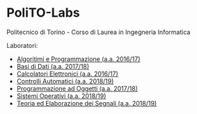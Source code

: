 # PoliTO-Labs
Politecnico di Torino - Corso di Laurea in Ingegneria Informatica

Laboratori:
* [Algoritimi e Programmazione (a.a. 2016/17)](Algoritimi%20e%20Programmazione/)
* [Basi di Dati (a.a. 2017/18)](Basi%20di%20Dati)
* [Calcolatori Elettronici (a.a. 2016/17)](Calcolatori%20Elettronici)
* [Controlli Automatici (a.a. 2018/19)](Controlli%20Automatici)
* [Programmazione ad Oggetti (a.a. 2017/18)](Programmazione%20ad%20Oggetti)
* [Sistemi Operativi (a.a. 2018/19)](Sistemi%20Operativi)
* [Teoria ed Elaborazione dei Segnali (a.a. 2018/19)](Teoria%20ed%20Elaborazione%20dei%20Segnali)
